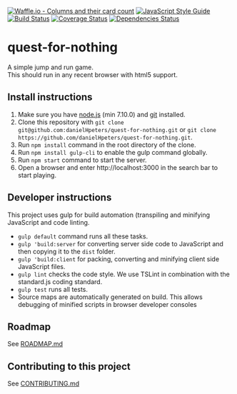 [![Waffle.io - Columns and their card count](https://badge.waffle.io/danielHPeters/quest-for-nothing.svg?columns=all)](http://waffle.io/danielHPeters/jump-and-run)
[![JavaScript Style Guide](https://img.shields.io/badge/code_style-standard-brightgreen.svg)](https://standardjs.com)
[![Build Status](https://travis-ci.org/danielHPeters/quest-for-nothing.svg?branch=v2.0)](https://travis-ci.org/danielHPeters/quest-for-nothing)
[![Coverage Status](https://coveralls.io/repos/github/danielHPeters/quest-for-nothing/badge.svg?branch=master)](https://coveralls.io/github/danielHPeters/quest-for-nothing?branch=master)
[![Dependencies Status](https://david-dm.org/danielHpeters/quest-for-nothing.svg)](https://david-dm.org/danielHpeters/quest-for-nothing.svg)  
# quest-for-nothing
A simple jump and run game.  
This should run in any recent browser with html5 support.

## Install instructions
1. Make sure you have [node.js](https://nodejs.org) (min 7.10.0) and [git](https://git-scm.com/) installed.
2. Clone this repository with `git clone git@github.com:danielHpeters/quest-for-nothing.git` or `git clone https://github.com/danielHpeters/quest-for-nothing.git`.
3. Run `npm install` command in the root directory of the clone.
4. Run `npm install gulp-cli` to enable the gulp command globally.
5. Run `npm start` command to start the server.
6. Open a browser and enter http://localhost:3000 in the search bar to start playing.

## Developer instructions
This project uses gulp for build automation (transpiling and minifying JavaScript and code linting.
- `gulp default` command runs all these tasks.
- `gulp 'build:server` for converting server side code to JavaScript and then copying it to the `dist` folder.
- `gulp 'build:client` for packing, converting and minifying client side JavaScript files.
- `gulp lint` checks the code style. We use TSLint in combination with the standard.js coding standard.
- `gulp test` runs all tests.
- Source maps are automatically generated on build. This allows debugging of minified scripts in browser developer consoles
## Roadmap
See [ROADMAP.md](ROADMAP.md)
## Contributing to this project
See [CONTRIBUTING.md](CONTRIBUTING.md)
